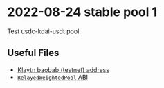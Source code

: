 # 2022-08-24 stable pool 1

Test usdc-kdai-usdt pool.

## Useful Files

- [Klaytn baobab (testnet) address](./output/baobab.json)
- [`RelayedWeightedPool` ABI](./abi/StablePool.json)
